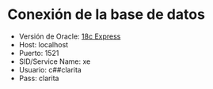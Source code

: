 # Conexión de la base de datos

* Versión de Oracle: [18c Express](https://www.oracle.com/database/technologies/xe-downloads.html)
* Host: localhost
* Puerto: 1521
* SID/Service Name: xe
* Usuario: c##clarita
* Pass: clarita
